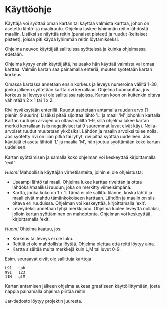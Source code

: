 Käyttöohje
==========

Käyttäjä voi syöttää oman kartan tai käyttää valmista karttaa, johon on asetettu lähtö- ja maaliruutu.
Ohjelma laskee lyhimmän reitin lähdöstä maaliin. Lisäksi se näyttää reitin (punaiset pisteet) ja ruudut (keltaiset pisteet), joissa piti käydä lyhimmän reitin löytämikseksi.

Ohjelma neuvoo käyttäjää sallituissa syötteissä ja kuinka ohjelmassa edetään.

Ohjelma kysyy ensin käyttäjältä, haluaako hän käyttää valmista vai omaa karttaa. Valmiin kartan saa painamalla enteriä, muuten syötetään kartan korkeus.

Omassa kartassa annetaan ensin korkeus ja leveys numeroina väliltä 1-30, jonka jälkeen syötetään kartta rivi kerrallaan. Ohjelma huomauttaa, jos korkeus tai leveys ei ole sallituissa rajoissa. Kartan koon on kuitenkin oltava vähintään 2 x 1 tai 1 x 2.

Rivi hyväksytään enterillä. Ruudut asetetaan antamalla ruudun arvo (1 pienin, 9 suurin). Lisäksi pitää sijoittaa lähtö 'L' ja maali 'M' johonkin kartalla. Kartan ruutujen arvojen on oltava väliltä 1-9, sillä ohjelma lukee kartan merkki kerrallaan (siis negatiiviset tai 9 suuremmat luvut eivät käy). Nolla-arvoiset ruudut muutetaan ykkösiksi. Lähdön ja maalin arvoiksi tulee nolla.
Jos syötetty rivi on liian pitkä tai lyhyt, rivi pitää syöttää uudelleen.
Jos käyttäjä ei aseta lähtöä 'L' ja maalia 'M', hän joutuu syöttämään koko kartan uudelleen.

Kartan syöttämisen ja samalla koko ohjelman voi keskeyttää kirjoittamalla 'exit'.

*Huom!* Mahdollisia käyttäjän virhetilanteita, joihin ei ole ohjeistusta:
- Useampi lähtö tai maali. Ohjelma lukee karttaa riveittän ja ottaa lähdöksi/maaliksi ruudun, joka on merkitty viimeisimpänä.
- Kartta, jonka koko on 1 x 1. Tämä ei ole sallittu tilanne, koska lähtö ja maali eivät mahdu tämänkokoiseen karttaan. Lähdön ja maalin on siis oltava eri ruuduissa. Ohjelman voi keskeyttää, kirjoittamalla 'exit'.
- Leveydeksi annetaan tyhjä merkkijono. Ohjelma luulee leveyttä nollaksi, jolloin kartan syöttäminen on mahdotonta. Ohjelman voi keskeyttää, kirjoittamalla 'exit'.

*Huom!* Ohjelma kaatuu, jos:
- Korkeus tai leveys ei ole luku.
- Reittiä ei ole mahdollista löytää. Ohjelma olettaa että reitti löytyy aina.
- Kartta sisältää muita merkkejä kuin L,M tai luvut 0-9.

Esim. seuraavat eivät ole sallittuja karttoja

	L91   Lab
	991   123
	11M   gfM

Kartan antamisen jälkeen ohjelma aukeaa graafiseen käyttöliittymään, josta nappia painamalla ohjelma piirtää reitin.

Jar-tiedosto löytyy projektin juuresta.
